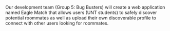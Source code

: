  Our development team (Group 5: Bug Busters) will create a web application named Eagle Match that allows users (UNT students) to safely discover potential roommates as well as upload their own discoverable profile to connect with other users looking for roommates. 
